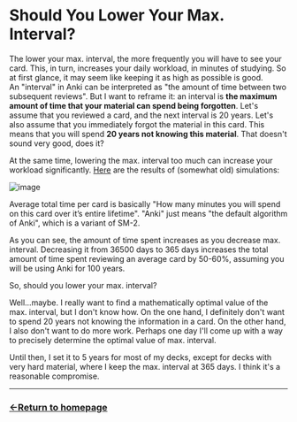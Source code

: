 # Should You Lower Your Max. Interval?

The lower your max. interval, the more frequently you will have to see your card. This, in turn, increases your daily workload, in minutes of studying. So at first glance, it may seem like keeping it as high as possible is good. <br />
An "interval" in Anki can be interpreted as "the amount of time between two subsequent reviews". But I want to reframe it: an interval is **the maximum amount of time that your material can spend being forgotten**.
Let's assume that you reviewed a card, and the next interval is 20 years. Let's also assume that you immediately forgot the material in this card. This means that you will spend **20 years not knowing this material**. That doesn't sound very good, does it?

At the same time, lowering the max. interval too much can increase your workload significantly. [Here](https://forums.ankiweb.net/t/decrease-the-default-value-of-maximum-interval/36725/11?u=expertium) are the results of (somewhat old) simulations:

![image](https://github.com/user-attachments/assets/87ef0f3f-050c-4320-bc59-5c42a8b1e9f7)

Average total time per card is basically "How many minutes you will spend on this card over it’s entire lifetime". "Anki" just means "the default algorithm of Anki", which is a variant of SM-2.

As you can see, the amount of time spent increases as you decrease max. interval. Decreasing it from 36500 days to 365 days increases the total amount of time spent reviewing an average card by 50-60%, assuming you will be using Anki for 100 years.

So, should you lower your max. interval?

Well...maybe. I really want to find a mathematically optimal value of the max. interval, but I don't know how. On the one hand, I definitely don't want to spend 20 years not knowing the information in a card. On the other hand, I also don't want to do more work.
Perhaps one day I'll come up with a way to precisely determine the optimal value of max. interval.

Until then, I set it to 5 years for most of my decks, except for decks with very hard material, where I keep the max. interval at 365 days. I think it's a reasonable compromise.


___
### [←Return to homepage](https://expertium.github.io/)
